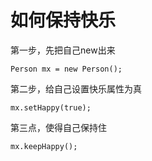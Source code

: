 # 如何保持快乐

第一步，先把自己new出来

```
Person mx = new Person();
```

第二步，给自己设置快乐属性为真

```
mx.setHappy(true);
```

第三点，使得自己保持住

```
mx.keepHappy();
```
